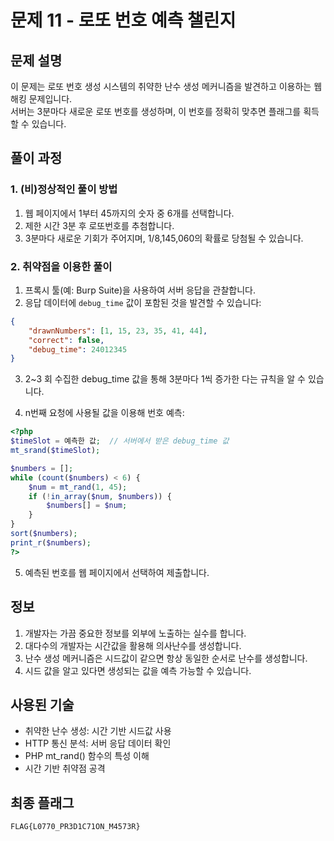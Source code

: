 # 문제 11 - 로또 번호 예측 챌린지

## 문제 설명
이 문제는 로또 번호 생성 시스템의 취약한 난수 생성 메커니즘을 발견하고 이용하는 웹 해킹 문제입니다.  
서버는 3분마다 새로운 로또 번호를 생성하며, 이 번호를 정확히 맞추면 플래그를 획득할 수 있습니다.  

## 풀이 과정

### 1. (비)정상적인 풀이 방법
1. 웹 페이지에서 1부터 45까지의 숫자 중 6개를 선택합니다.
2. 제한 시간 3분 후 로또번호를 추첨합니다.
3. 3분마다 새로운 기회가 주어지며, 1/8,145,060의 확률로 당첨될 수 있습니다.

### 2. 취약점을 이용한 풀이
1. 프록시 툴(예: Burp Suite)을 사용하여 서버 응답을 관찰합니다.
2. 응답 데이터에 `debug_time` 값이 포함된 것을 발견할 수 있습니다:
```json
{
    "drawnNumbers": [1, 15, 23, 35, 41, 44],
    "correct": false,
    "debug_time": 24012345
}
```

3. 2~3 회 수집한 debug_time 값을 통해 3분마다 1씩 증가한 다는 규칙을 알 수 있습니다.

4. n번째 요청에 사용될 값을 이용해 번호 예측:
```php
<?php
$timeSlot = 예측한 값;  // 서버에서 받은 debug_time 값
mt_srand($timeSlot);

$numbers = [];
while (count($numbers) < 6) {
    $num = mt_rand(1, 45);
    if (!in_array($num, $numbers)) {
        $numbers[] = $num;
    }
}
sort($numbers);
print_r($numbers);
?>
```

5. 예측된 번호를 웹 페이지에서 선택하여 제출합니다.

## 정보
1. 개발자는 가끔 중요한 정보를 외부에 노출하는 실수를 합니다.
2. 대다수의 개발자는 시간값을 활용해 의사난수를 생성합니다.
3. 난수 생성 메커니즘은 시드값이 같으면 항상 동일한 순서로 난수를 생성합니다.
4. 시드 값을 알고 있다면 생성되는 값을 예측 가능할 수 있습니다.

## 사용된 기술
- 취약한 난수 생성: 시간 기반 시드값 사용
- HTTP 통신 분석: 서버 응답 데이터 확인
- PHP mt_rand() 함수의 특성 이해
- 시간 기반 취약점 공격

## 최종 플래그
```
FLAG{L0770_PR3D1C71ON_M4573R}